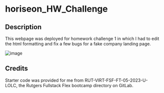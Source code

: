 # horiseon_HW_Challenge

## Description
This webpage was deployed for homework challenge 1 in which I had to edit the html formatting and fix a few bugs for a fake company landing page.

![image](https://github.com/mcgrane18482/horiseon_hw_challenge/assets/133534088/74732cc2-2b77-4692-8476-47923a3331b8)

## Credits
Starter code was provided for me from RUT-VIRT-FSF-FT-05-2023-U-LOLC, the Rutgers Fullstack Flex bootcamp directory on GitLab.

